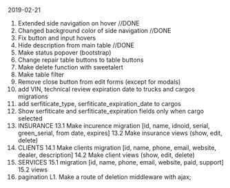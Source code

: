 2019-02-21
1. Extended side navigation on hover //DONE
2. Changed background color of side navigation //DONE
3. Fix button and input hovers
4. Hide description from main table //DONE
5. Make status popover (bootstrap)
6. Change repair table buttons to table buttons
7. Make delete function with sweetalert
8. Make table filter
9. Remove close button from edit forms (except for modals)
10. add VIN, technical review expiration date to trucks and cargos migrations
11. add serfiticate_type, serfiticate_expiration_date to cargos
12. Show serfiticate and serfiticate_expiration fields only when cargo selected
13. INSURANCE
	13.1 Make incurence migration [id, name, idnoid, serial, green_serial, from date, expires]
	13.2 Make insurance views (show, edit, delete)
14. CLIENTS
	14.1 Make clients migration [id, name, phone, email, website, dealer, description]
	14.2 Make client views (show, edit, delete)
15. SERVICES
	15.1 migration [id, name, phone, email, website, paid, support]
	15.2 views
16. pagination
L1. Make a route of deletion middleware with ajax;
